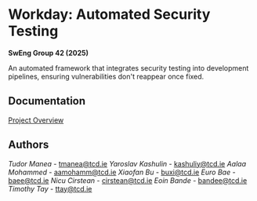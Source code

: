 
# Workday: Automated Security Testing

**SwEng Group 42 (2025)**

An automated framework that integrates security testing into development pipelines, ensuring vulnerabilities don't reappear once fixed.


## Documentation

[Project Overview](https://gitlab.scss.tcd.ie/tmanea/sweng25_group36-workdaysecurity/-/wikis/uploads/65c6ca802dce25e652be98d84bad9530/Project_Overview.pdf)


## Authors

_Tudor Manea_ - tmanea@tcd.ie
_Yaroslav Kashulin_ - kashuliy@tcd.ie
_Aalaa Mohammed_ - aamohamm@tcd.ie
_Xiaofan Bu_ - buxi@tcd.ie
_Euro Bae_ - baee@tcd.ie
_Nicu Cirstean_ - cirstean@tcd.ie
_Eoin Bande_ - bandee@tcd.ie
_Timothy Tay_ - ttay@tcd.ie

